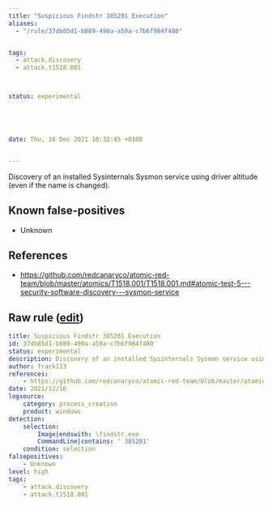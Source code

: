 ```yaml
---
title: "Suspicious Findstr 385201 Execution"
aliases:
  - "/rule/37db85d1-b089-490a-a59a-c7b6f984f480"


tags:
  - attack.discovery
  - attack.t1518.001



status: experimental





date: Thu, 16 Dec 2021 10:32:45 +0100


---
```


Discovery of an installed Sysinternals Sysmon service using driver altitude (even if the name is changed).

<!--more-->


## Known false-positives

* Unknown



## References

* https://github.com/redcanaryco/atomic-red-team/blob/master/atomics/T1518.001/T1518.001.md#atomic-test-5---security-software-discovery---sysmon-service


## Raw rule ([edit](https://github.com/SigmaHQ/sigma/edit/master/rules/windows/process_creation/proc_creation_win_susp_findstr_385201.yml))
```yaml
title: Suspicious Findstr 385201 Execution
id: 37db85d1-b089-490a-a59a-c7b6f984f480
status: experimental
description: Discovery of an installed Sysinternals Sysmon service using driver altitude (even if the name is changed).
author: frack113
references:
    - https://github.com/redcanaryco/atomic-red-team/blob/master/atomics/T1518.001/T1518.001.md#atomic-test-5---security-software-discovery---sysmon-service
date: 2021/12/16
logsource:
    category: process_creation
    product: windows
detection:
    selection:
        Image|endswith: \findstr.exe
        CommandLine|contains: ' 385201'
    condition: selection
falsepositives:
    - Unknown
level: high
tags:
    - attack.discovery
    - attack.t1518.001
```
